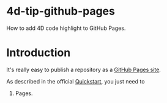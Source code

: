 # 4d-tip-github-pages
How to add 4D code highlight to GitHub Pages.

# Introduction

It's really easy to publish a repository as a [GitHub Pages site](https://pages.github.com).

As described in the official [Quickstart](https://docs.github.com/en/pages/quickstart), you just need to 

1. <span class="octicon--gear"></span> Pages.

